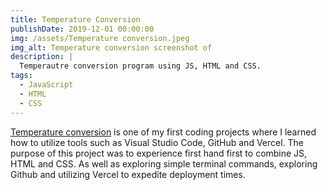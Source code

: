 ```yaml
---
title: Temperature Conversion
publishDate: 2019-12-01 00:00:00
img: /assets/Temperature conversion.jpeg
img_alt: Temperature conversion screenshot of 
description: |
  Temperautre conversion program using JS, HTML and CSS. 
tags:
  - JavaScript
  - HTML
  - CSS
---
```


<a href="https://temp-conversion-five.vercel.app/"> Temperature conversion</a> is one of my first coding projects where I learned how to utilize tools such as Visual Studio Code, GitHub and Vercel. The purpose of this project was to experience first hand first to combine JS, HTML and CSS. As well as exploring simple terminal commands, exploring Github and utilizing Vercel to expedite deployment times.